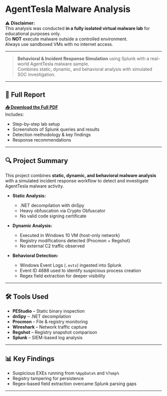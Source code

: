 # AgentTesla Malware Analysis

⚠ **Disclaimer:**  
This analysis was conducted **in a fully isolated virtual malware lab** for educational purposes only.  
Do **NOT** execute malware outside a controlled environment.  
Always use sandboxed VMs with no internet access.

---

> **Behavioral & Incident Response Simulation** using Splunk with a real-world AgentTesla malware sample.  
> Combines static, dynamic, and behavioral analysis with simulated SOC investigation.

---

## 📄 Full Report  
[**📥 Download the Full PDF**](./Incident_Response_Simulation_with_Splunk.pdf)  
Includes:
- Step-by-step lab setup
- Screenshots of Splunk queries and results
- Detection methodology & key findings
- Response recommendations

---

## 🔍 Project Summary
This project combines **static, dynamic, and behavioral malware analysis** with a simulated incident response workflow to detect and investigate AgentTesla malware activity.

- **Static Analysis:**  
  - .NET decompilation with dnSpy  
  - Heavy obfuscation via Crypto Obfuscator  
  - No valid code signing certificate  

- **Dynamic Analysis:**  
  - Executed in Windows 10 VM (host-only network)  
  - Registry modifications detected (Procmon + Regshot)  
  - No external C2 traffic observed  

- **Behavioral Detection:**  
  - Windows Event Logs (`.evtx`) ingested into Splunk  
  - Event ID 4688 used to identify suspicious process creation  
  - Regex field extraction for deeper visibility

---

## 🛠 Tools Used
- **PEStudio** – Static binary inspection  
- **dnSpy** – .NET decompilation  
- **Procmon** – File & registry monitoring  
- **Wireshark** – Network traffic capture  
- **Regshot** – Registry snapshot comparison  
- **Splunk** – SIEM-based log analysis

---

## 📊 Key Findings
- Suspicious EXEs running from `%AppData%` and `%Temp%`  
- Registry tampering for persistence  
- Regex-based field extraction overcame Splunk parsing gaps

---

